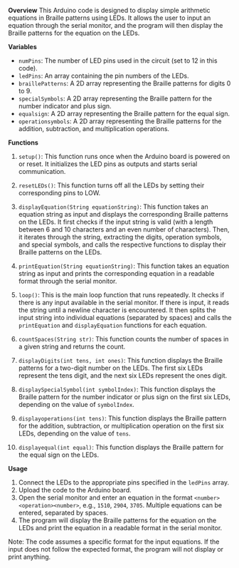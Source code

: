 **Overview**
This Arduino code is designed to display simple arithmetic equations in Braille patterns using LEDs. It allows the user to input an equation through the serial monitor, and the program will then display the Braille patterns for the equation on the LEDs.

**Variables**
- `numPins`: The number of LED pins used in the circuit (set to 12 in this code).
- `ledPins`: An array containing the pin numbers of the LEDs.
- `braillePatterns`: A 2D array representing the Braille patterns for digits 0 to 9.
- `specialSymbols`: A 2D array representing the Braille pattern for the number indicator and plus sign.
- `equalsign`: A 2D array representing the Braille pattern for the equal sign.
- `operationsymbols`: A 2D array representing the Braille patterns for the addition, subtraction, and multiplication operations.

**Functions**

1. `setup()`: This function runs once when the Arduino board is powered on or reset. It initializes the LED pins as outputs and starts serial communication.

2. `resetLEDs()`: This function turns off all the LEDs by setting their corresponding pins to LOW.

3. `displayEquation(String equationString)`: This function takes an equation string as input and displays the corresponding Braille patterns on the LEDs. It first checks if the input string is valid (with a length between 6 and 10 characters and an even number of characters). Then, it iterates through the string, extracting the digits, operation symbols, and special symbols, and calls the respective functions to display their Braille patterns on the LEDs.

4. `printEquation(String equationString)`: This function takes an equation string as input and prints the corresponding equation in a readable format through the serial monitor.

5. `loop()`: This is the main loop function that runs repeatedly. It checks if there is any input available in the serial monitor. If there is input, it reads the string until a newline character is encountered. It then splits the input string into individual equations (separated by spaces) and calls the `printEquation` and `displayEquation` functions for each equation.

6. `countSpaces(String str)`: This function counts the number of spaces in a given string and returns the count.

7. `displayDigits(int tens, int ones)`: This function displays the Braille patterns for a two-digit number on the LEDs. The first six LEDs represent the tens digit, and the next six LEDs represent the ones digit.

8. `displaySpecialSymbol(int symbolIndex)`: This function displays the Braille pattern for the number indicator or plus sign on the first six LEDs, depending on the value of `symbolIndex`.

9. `displayoperations(int tens)`: This function displays the Braille pattern for the addition, subtraction, or multiplication operation on the first six LEDs, depending on the value of `tens`.

10. `displayequal(int equal)`: This function displays the Braille pattern for the equal sign on the LEDs.

**Usage**
1. Connect the LEDs to the appropriate pins specified in the `ledPins` array.
2. Upload the code to the Arduino board.
3. Open the serial monitor and enter an equation in the format `<number><operation><number>`, e.g., `1510`, `2904`, `3705`. Multiple equations can be entered, separated by spaces.
4. The program will display the Braille patterns for the equation on the LEDs and print the equation in a readable format in the serial monitor.

Note: The code assumes a specific format for the input equations. If the input does not follow the expected format, the program will not display or print anything.